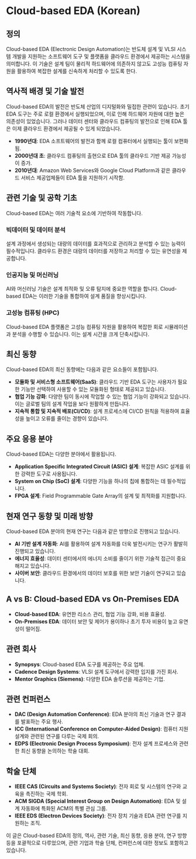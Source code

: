 # Cloud-based EDA (Korean)

## 정의
Cloud-based EDA (Electronic Design Automation)는 반도체 설계 및 VLSI 시스템 개발을 지원하는 소프트웨어 도구 및 플랫폼을 클라우드 환경에서 제공하는 시스템을 의미합니다. 이 기술은 설계 팀이 물리적 하드웨어에 의존하지 않고도 고성능 컴퓨팅 자원을 활용하여 복잡한 설계를 신속하게 처리할 수 있도록 한다.

## 역사적 배경 및 기술 발전
Cloud-based EDA의 발전은 반도체 산업의 디지털화와 밀접한 관련이 있습니다. 초기 EDA 도구는 주로 로컬 환경에서 실행되었으며, 이로 인해 하드웨어 자원에 대한 높은 의존성이 있었습니다. 그러나 데이터 센터와 클라우드 컴퓨팅의 발전으로 인해 EDA 툴은 이제 클라우드 환경에서 제공될 수 있게 되었습니다. 

- **1990년대**: EDA 소프트웨어의 발전과 함께 로컬 컴퓨터에서 실행되는 툴이 보편화됨.
- **2000년대 초**: 클라우드 컴퓨팅의 출현으로 EDA 툴의 클라우드 기반 제공 가능성이 증가.
- **2010년대**: Amazon Web Services와 Google Cloud Platform과 같은 클라우드 서비스 제공업체들이 EDA 툴을 지원하기 시작함.

## 관련 기술 및 공학 기초
Cloud-based EDA는 여러 기술적 요소에 기반하여 작동합니다. 

### 빅데이터 및 데이터 분석
설계 과정에서 생성되는 대량의 데이터를 효과적으로 관리하고 분석할 수 있는 능력이 필수적입니다. 클라우드 환경은 대량의 데이터를 저장하고 처리할 수 있는 유연성을 제공합니다.

### 인공지능 및 머신러닝
AI와 머신러닝 기술은 설계 최적화 및 오류 탐지에 중요한 역할을 합니다. Cloud-based EDA는 이러한 기술을 통합하여 설계 품질을 향상시킵니다.

### 고성능 컴퓨팅 (HPC)
Cloud-based EDA 플랫폼은 고성능 컴퓨팅 자원을 활용하여 복잡한 회로 시뮬레이션과 분석을 수행할 수 있습니다. 이는 설계 시간을 크게 단축시킵니다.

## 최신 동향
Cloud-based EDA의 최신 동향에는 다음과 같은 요소들이 포함됩니다.

- **모듈화 및 서비스형 소프트웨어(SaaS)**: 클라우드 기반 EDA 도구는 사용자가 필요한 기능만 선택하여 사용할 수 있는 모듈화된 형태로 제공되고 있습니다.
- **협업 기능 강화**: 다양한 팀이 동시에 작업할 수 있는 협업 기능이 강화되고 있습니다. 이는 글로벌 팀의 설계 작업을 보다 원활하게 만듭니다.
- **지속적 통합 및 지속적 배포(CI/CD)**: 설계 프로세스에 CI/CD 원칙을 적용하여 효율성을 높이고 오류를 줄이는 경향이 있습니다.

## 주요 응용 분야
Cloud-based EDA는 다양한 분야에서 활용됩니다.

- **Application Specific Integrated Circuit (ASIC) 설계**: 복잡한 ASIC 설계를 위한 강력한 도구로 사용됩니다.
- **System on Chip (SoC) 설계**: 다양한 기능을 하나의 칩에 통합하는 데 필수적입니다.
- **FPGA 설계**: Field Programmable Gate Array의 설계 및 최적화를 지원합니다.

## 현재 연구 동향 및 미래 방향
Cloud-based EDA 분야의 현재 연구는 다음과 같은 방향으로 진행되고 있습니다.

- **AI 기반 설계 자동화**: AI를 활용하여 설계 자동화를 더욱 발전시키는 연구가 활발히 진행되고 있습니다.
- **에너지 효율성**: 데이터 센터에서의 에너지 소비를 줄이기 위한 기술적 접근이 중요해지고 있습니다.
- **사이버 보안**: 클라우드 환경에서의 데이터 보호를 위한 보안 기술이 연구되고 있습니다.

## A vs B: Cloud-based EDA vs On-Premises EDA
- **Cloud-based EDA**: 유연한 리소스 관리, 협업 기능 강화, 비용 효율성.
- **On-Premises EDA**: 데이터 보안 및 제어가 용이하나 초기 투자 비용이 높고 유연성이 떨어짐.

## 관련 회사
- **Synopsys**: Cloud-based EDA 도구를 제공하는 주요 업체.
- **Cadence Design Systems**: VLSI 설계 도구에서 강력한 입지를 가진 회사.
- **Mentor Graphics (Siemens)**: 다양한 EDA 솔루션을 제공하는 기업.

## 관련 컨퍼런스
- **DAC (Design Automation Conference)**: EDA 분야의 최신 기술과 연구 결과를 발표하는 주요 행사.
- **ICC (International Conference on Computer-Aided Design)**: 컴퓨터 지원 설계와 관련된 연구를 다루는 국제 회의.
- **EDPS (Electronic Design Process Symposium)**: 전자 설계 프로세스와 관련한 최신 동향을 논의하는 학술 대회.

## 학술 단체
- **IEEE CAS (Circuits and Systems Society)**: 전자 회로 및 시스템의 연구와 교육을 촉진하는 국제 학회.
- **ACM SIGDA (Special Interest Group on Design Automation)**: EDA 및 설계 자동화에 특화된 ACM의 특별 관심 그룹.
- **IEEE EDS (Electron Devices Society)**: 전자 장치 기술과 EDA 관련 연구를 지원하는 조직.

이 글은 Cloud-based EDA의 정의, 역사, 관련 기술, 최신 동향, 응용 분야, 연구 방향 등을 포괄적으로 다루었으며, 관련 기업과 학술 단체, 컨퍼런스에 대한 정보도 포함하고 있습니다.
